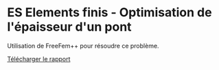 # ES Elements finis - Optimisation de l'épaisseur d'un pont

Utilisation de FreeFem++ pour résoudre ce problème.

[Télécharger le rapport](https://github.com/florian6973/finite-elements-project/releases/download/latest/main.pdf)
